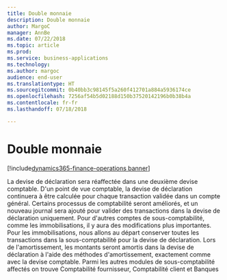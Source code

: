 ```yaml
---
title: Double monnaie
description: Double monnaie
author: MargoC
manager: AnnBe
ms.date: 07/22/2018
ms.topic: article
ms.prod: 
ms.service: business-applications
ms.technology: 
ms.author: margoc
audience: end-user
ms.translationtype: HT
ms.sourcegitcommit: 0b40bb3c98145f5a260f412701a884a5936174ce
ms.openlocfilehash: 7256af54b5d02188d150b37520142196b0b38b4a
ms.contentlocale: fr-fr
ms.lasthandoff: 07/18/2018

---
```

#  <a name="dual-currency"></a>Double monnaie

[!include[dynamics365-finance-operations banner](../includes/dynamics365-finance-operations.md)]



La devise de déclaration sera réaffectée dans une deuxième devise comptable. D'un point de vue comptable, la devise de déclaration continuera à être calculée pour chaque transaction validée dans un compte général.  Certains processus de comptabilité seront améliorés, et un nouveau journal sera ajouté pour valider des transactions dans la devise de déclaration uniquement. Pour d'autres comptes de sous-comptabilité, comme les immobilisations, il y aura des modifications plus importantes. Pour les immobilisations, nous allons au départ conserver toutes les transactions dans la sous-comptabilité pour la devise de déclaration. Lors de l'amortissement, les montants seront amortis dans la devise de déclaration à l'aide des méthodes d'amortissement, exactement comme avec la devise comptable. Parmi les autres modules de sous-comptabilité affectés on trouve Comptabilité fournisseur, Comptabilité client et Banques

